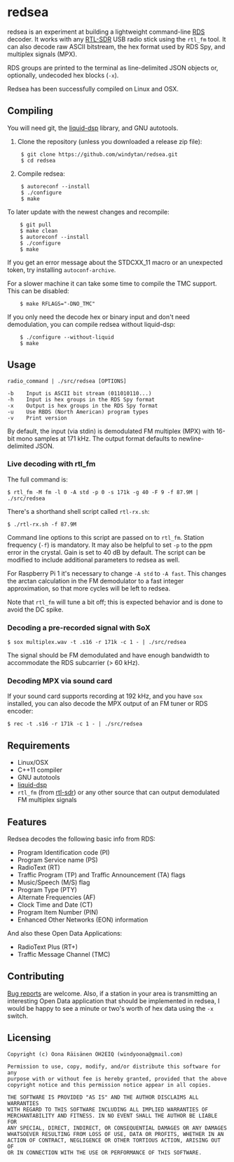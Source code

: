 # redsea

redsea is an experiment at building a lightweight command-line
[RDS](http://en.wikipedia.org/wiki/Radio_Data_System) decoder.
It works with any [RTL-SDR](http://www.rtl-sdr.com/about-rtl-sdr/) USB radio
stick using the `rtl_fm` tool. It can also decode raw ASCII bitstream, the hex
format used by RDS Spy, and multiplex signals (MPX).

RDS groups are printed to the terminal as line-delimited JSON objects
or, optionally, undecoded hex blocks (`-x`).

Redsea has been successfully compiled on Linux and OSX.

## Compiling

You will need git, the [liquid-dsp](https://github.com/jgaeddert/liquid-dsp)
library, and GNU autotools.

1. Clone the repository (unless you downloaded a release zip file):

        $ git clone https://github.com/windytan/redsea.git
        $ cd redsea

2. Compile redsea:

        $ autoreconf --install
        $ ./configure
        $ make

To later update with the newest changes and recompile:

        $ git pull
        $ make clean
        $ autoreconf --install
        $ ./configure
        $ make

If you get an error message about the STDCXX_11 macro or an unexpected token,
try installing `autoconf-archive`.

For a slower machine it can take some time to compile the TMC support. This can
be disabled:

        $ make RFLAGS="-DNO_TMC"

If you only need the decode hex or binary input and don't need demodulation,
you can compile redsea without liquid-dsp:

        $ ./configure --without-liquid
        $ make

## Usage

```
radio_command | ./src/redsea [OPTIONS]

-b    Input is ASCII bit stream (011010110...)
-h    Input is hex groups in the RDS Spy format
-x    Output is hex groups in the RDS Spy format
-u    Use RBDS (North American) program types
-v    Print version
```

By default, the input (via stdin) is demodulated FM multiplex (MPX) with 16-bit
mono samples at 171 kHz. The output format defaults to newline-delimited JSON.

### Live decoding with rtl_fm

The full command is:

    $ rtl_fm -M fm -l 0 -A std -p 0 -s 171k -g 40 -F 9 -f 87.9M | ./src/redsea

There's a shorthand shell script called `rtl-rx.sh`:

    $ ./rtl-rx.sh -f 87.9M

Command line options to this script are passed on to `rtl_fm`. Station frequency
(`-f`) is mandatory. It may also be helpful to set `-p` to the ppm error in the
crystal. Gain is set to 40 dB by default. The script can be modified to include
additional parameters to redsea as well.

For Raspberry Pi 1 it's necessary to change `-A std` to `-A fast`. This
changes the arctan calculation in the FM demodulator to a fast integer
approximation, so that more cycles will be left to redsea.

Note that `rtl_fm` will tune a bit off; this is expected behavior and is done to
avoid the DC spike.

### Decoding a pre-recorded signal with SoX

    $ sox multiplex.wav -t .s16 -r 171k -c 1 - | ./src/redsea

The signal should be FM demodulated and have enough bandwidth to accommodate the
RDS subcarrier (> 60 kHz).

### Decoding MPX via sound card

If your sound card supports recording at 192 kHz, and you have `sox` installed,
you can also decode the MPX output of an FM tuner or RDS encoder:

    $ rec -t .s16 -r 171k -c 1 - | ./src/redsea

## Requirements

* Linux/OSX
* C++11 compiler
* GNU autotools
* [liquid-dsp](https://github.com/jgaeddert/liquid-dsp)
* `rtl_fm` (from [rtl-sdr](http://sdr.osmocom.org/trac/wiki/rtl-sdr)) or any
   other source that can output demodulated FM multiplex signals

## Features

Redsea decodes the following basic info from RDS:

* Program Identification code (PI)
* Program Service name (PS)
* RadioText (RT)
* Traffic Program (TP) and Traffic Announcement (TA) flags
* Music/Speech (M/S) flag
* Program Type (PTY)
* Alternate Frequencies (AF)
* Clock Time and Date (CT)
* Program Item Number (PIN)
* Enhanced Other Networks (EON) information

And also these Open Data Applications:

* RadioText Plus (RT+)
* Traffic Message Channel (TMC)

## Contributing

[Bug reports](https://github.com/windytan/redsea/issues) are welcome. Also, if a station in your area is transmitting
an interesting Open Data application that should be implemented in redsea,
I would be happy to see a minute or two's worth of hex data using the `-x`
switch.

## Licensing

```
Copyright (c) Oona Räisänen OH2EIQ (windyoona@gmail.com)

Permission to use, copy, modify, and/or distribute this software for any
purpose with or without fee is hereby granted, provided that the above
copyright notice and this permission notice appear in all copies.

THE SOFTWARE IS PROVIDED "AS IS" AND THE AUTHOR DISCLAIMS ALL WARRANTIES
WITH REGARD TO THIS SOFTWARE INCLUDING ALL IMPLIED WARRANTIES OF
MERCHANTABILITY AND FITNESS. IN NO EVENT SHALL THE AUTHOR BE LIABLE FOR
ANY SPECIAL, DIRECT, INDIRECT, OR CONSEQUENTIAL DAMAGES OR ANY DAMAGES
WHATSOEVER RESULTING FROM LOSS OF USE, DATA OR PROFITS, WHETHER IN AN
ACTION OF CONTRACT, NEGLIGENCE OR OTHER TORTIOUS ACTION, ARISING OUT OF
OR IN CONNECTION WITH THE USE OR PERFORMANCE OF THIS SOFTWARE.
```
